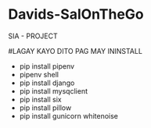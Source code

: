# Davids-SalOnTheGo
SIA - PROJECT

#LAGAY KAYO DITO PAG MAY ININSTALL 

- pip install pipenv
- pipenv shell
- pip install django
- pip install mysqclient
- pip install six
- pip install pillow 
- pip install gunicorn whitenoise

